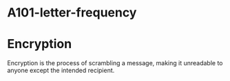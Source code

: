 # A101-letter-frequency
# Encryption 
Encryption is the process of scrambling a message, making it unreadable to anyone except the intended recipient.

